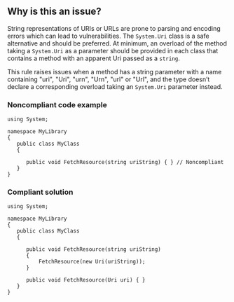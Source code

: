 ## Why is this an issue?
 
String representations of URIs or URLs are prone to parsing and encoding errors which can lead to vulnerabilities. The `System.Uri` class is a safe alternative and should be preferred. At minimum, an overload of the method taking a `System.Uri` as a parameter should be provided in each class that contains a method with an apparent Uri passed as a `string`.
 
This rule raises issues when a method has a string parameter with a name containing "uri", "Uri", "urn", "Urn", "url" or "Url", and the type doesn’t declare a corresponding overload taking an `System.Uri` parameter instead.
 
### Noncompliant code example

    using System;
    
    namespace MyLibrary
    {
       public class MyClass
       {
    
          public void FetchResource(string uriString) { } // Noncompliant
       }
    }

### Compliant solution

    using System;
    
    namespace MyLibrary
    {
       public class MyClass
       {
    
          public void FetchResource(string uriString)
          {
              FetchResource(new Uri(uriString));
          }
    
          public void FetchResource(Uri uri) { }
       }
    }